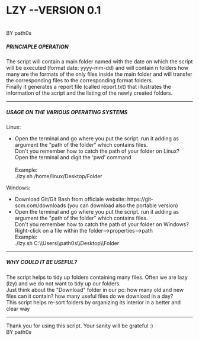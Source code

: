 <h1> LZY --VERSION 0.1 </h1> <br> 
BY path0s

<h5> PRINCIAPLE OPERATION </h5>
The script will contain a main folder named with the date on which the script will be executed (format date: yyyy-mm-dd) and 
will contain n folders how many are the formats of the only files inside the main folder and 
will transfer the corresponding files to the corresponding format folders. <br>
Finally it generates a report file (called report.txt) that illustrates the information of the script and the listing of the newly created folders. <br>

<hr>

<h5> USAGE ON THE VARIOUS OPERATING SYSTEMS </h5>
Linux: <br>
<ul>
	<li> Open the terminal and go where you put the script. run it adding as argument the "path of the folder" which contains files. <br>
             Don't you remember how to catch the path of your folder on Linux? <br>
             Open the terminal and digit the 'pwd' command <br> <br>
	     Example: <br>
                ./lzy.sh /home/linux/Desktop/Folder
	</li>
</ul>
Windows: <br>
<ul>
	<li> Download Git/Git Bash from officiale website: https://git-scm.com/downloads (you can download also the portable version) <br>
	</li>
	<li> Open the terminal and go where you put the script. run it adding as argument the "path of the folder" which contains files. <br>
             Don't you remember how to catch the path of your folder on Windows? <br>
	     Right-click on a file within the folder-->properties-->path <br>
	      Example: <br>
		./lzy.sh C:\\Users\\path0s\\Desktop\\Folder
	</li>
</ul>

<hr>
	
<h5> WHY COULD IT BE USEFUL? </h5>
The script helps to tidy up folders containing many files. Often we are lazy (lzy) and we do not want to tidy up our folders. <br>
Just think about the "Download" folder in our pc: how many old and new files can it contain? how many useful files do we download in a day? <br>
This script helps re-sort folders by organizing its interior in a better and clear way <br>
	
<hr>
Thank you for using this script. Your sanity will be grateful :) <br>
BY path0s
 

